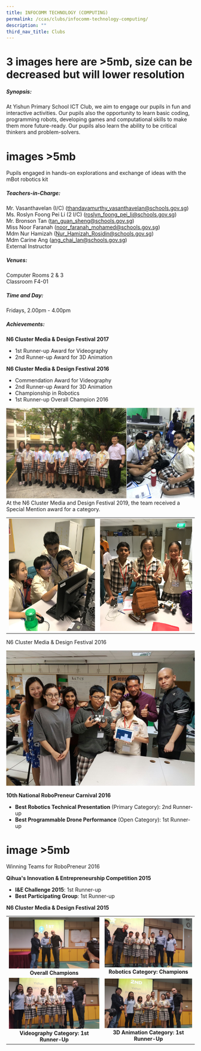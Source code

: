 ```yaml
---
title: INFOCOMM TECHNOLOGY (COMPUTING)
permalink: /ccas/clubs/infocomm-technology-computing/
description: ""
third_nav_title: Clubs
---
```

# 3 images here are >5mb, size can be decreased but will lower resolution

##### Synopsis:
At Yishun Primary School ICT Club, we aim to engage our pupils in fun and interactive activities. Our pupils also the opportunity to learn basic coding, programming robots, developing games and computational skills to make them more future-ready. Our pupils also learn the ability to be critical thinkers and problem-solvers.

# images >5mb
Pupils engaged in hands-on explorations and exchange of ideas with the mBot robotics kit


##### Teachers-in-Charge:
Mr. Vasanthavelan (I/C) (thandavamurthy_vasanthavelan@schools.gov.sg)    
Ms. Roslyn Foong Pei Li (2 I/C) (roslyn_foong_pei_li@schools.gov.sg)      
Mr. Bronson Tan (tan_guan_sheng@schools.gov.sg)   
Miss Noor Faranah (noor_faranah_mohamed@schools.gov.sg)   
Mdm Nur Hamizah (Nur_Hamizah_Rosidin@schools.gov.sg)   
Mdm Carine Ang (ang_chai_lan@schools.gov.sg)   
External Instructor

  

##### Venues:
Computer Rooms 2 & 3    
Classroom F4-01

##### Time and Day:
Fridays, 2.00pm - 4.00pm

##### Achievements:
**N6 Cluster Media & Design Festival 2017**
*   1st Runner-up Award for Videography
*   2nd Runner-up Award for 3D Animation

**N6 Cluster Media & Design Festival 2016**
*   Commendation Award for Videography  
*   2nd Runner-up Award for 3D Animation  
*   Championship in Robotics  
*   1st Runner-up Overall Champion 2016

![](/images/CCAs/Infocomm%20Technology/CCA_ICT%20Club_2020_2.jpg)
At the N6 Cluster Media and Design Festival 2019, the team received a Special Mention award for a category.

| | |
|:-:|:-:|
|![](/images/CCAs/Infocomm%20Technology/ICT_01_2017.png)|![](/images/CCAs/Infocomm%20Technology/ICT_02_2017.png)|

N6 Cluster Media & Design Festival 2016

![](/images/CCAs/Infocomm%20Technology/ICT_04_2017.png)

**10th National RoboPreneur Carnival 2016**
* **Best Robotics Technical Presentation** (Primary Category): 2nd Runner-up
* **Best Programmable Drone Performance** (Open Category): 1st Runner-up

# image >5mb
Winning Teams for RoboPreneur 2016

**Qihua's Innovation & Entrepreneurship Competition 2015**
* **I&E Challenge 2015**: 1st Runner-up
* **Best Participating Group**: 1st Runner-up

**N6 Cluster Media & Design Festival 2015**

| | |
|:-:|:-:|
|![](/images/CCAs/Infocomm%20Technology/20151111_162134.jpg)  **Overall Champions**|![](/images/CCAs/Infocomm%20Technology/20151111_160830.jpg)  **Robotics Category: Champions**|
|![](/images/CCAs/Infocomm%20Technology/20151111_161256.jpg)  **Videography Category: 1st Runner-Up**|![](/images/CCAs/Infocomm%20Technology/20151111_161746.jpg) **3D Animation Category: 1st Runner-Up**|